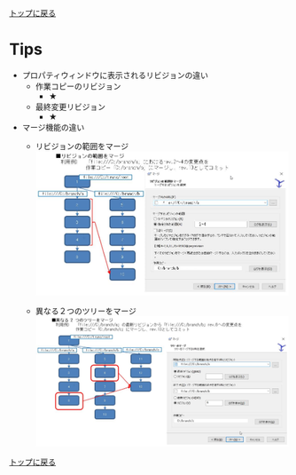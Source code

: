 [トップに戻る](../index.md)

# Tips

- プロパティウィンドウに表示されるリビジョンの違い
	- 作業コピーのリビジョン
		- ★
	- 最終変更リビジョン
		- ★
- マージ機能の違い
	- リビジョンの範囲をマージ
		![リビジョンの範囲をマージ](リビジョンの範囲をマージ.jpg)
	
	- 異なる２つのツリーをマージ
		![異なる２つのツリーをマージ](異なる二つのツリーをマージ.jpg)
	

[トップに戻る](../index.md)
